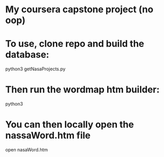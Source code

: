 # My coursera capstone project (no oop)

# To use, clone repo and build the database:
python3 getNasaProjects.py
 
# Then run the wordmap htm builder:
python3 

# You can then locally open the nassaWord.htm file
open nasaWord.htm
